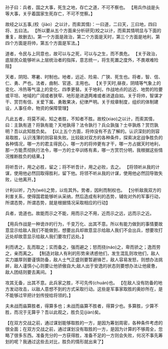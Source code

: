孙子曰：兵者，国之大事，死生之地，存亡之道，不可不察也。
【用兵作战是头等大事，关乎着国家生死存亡，不可不觉察。】

故经之以五事,(校（jiào）之以计，而索其情)：一曰道，二曰天，三曰地，四曰将、五曰法。
【所以要从五个方面来分析研究(校之以计，而索其情明显与下面的重复，故删去)。第一个方面是政治，第二个方面是天时，第三个方面是地利，第四个方面是将帅，第五个方面是军法。】

道者，令民与上同意也，故可以与之死，可以与之生，而不畏危。
【关于政治，底层民众能够听从上层统治者的指挥，意志统一，将生死置之度外，不畏艰难险阻】

天者，阴阳、寒暑、时制也。地者，远近、险易、广狭、死生也。将者，智、信、仁、勇、严也。法者，曲制、官道、主用也。
【关于天时,昼夜，阴晴等气象上的变化、冷热等气温上的变化、四季更替。关于地利，作战地点的远近、地势的险要或平坦、地域的广阔或者狭窄、地形是进退两难或者进退自如。关于将帅，智谋才干、赏罚有信、关爱下属、勇敢果决，纪律严明。关于规章制度，组织的体制建设，人事任命，物资的保障管理】

凡此五者，将莫不闻，知之者胜，不知者不胜。故校(xiao)之以计，而索其情，曰：主孰有道？将孰有能？天地孰得？法令孰行？兵众孰强？士卒孰练？赏罚孰明？吾以此知胜负矣。
【以上五个方面，将帅没有不去了解的。认识深刻的则容易取胜，认识浅薄的则容易失败。比较敌对双方的各种条件，探索决定战争胜负的各种情况，哪一方的君主得民心，哪一方的将帅更有才干，哪一方占据天时地利，那一方能贯彻执行法令，哪一方的士卒训练有素，哪一方赏罚分明，我根据这些情况推断胜负的结果。】

将听吾计，用之必胜，留之；将不听吾计，用之必败，去之。
【将领听从我的计谋，使用他必然回取得胜利，留下他。将领不听从我的计谋，使用他必然回导致失败，让他离开。】

计利以听，乃为(wéi)之势，以佐其外。势者，因利而制权也。
【分析敌我双方的利害关系，使得国君能够听从采纳，然后造成有利的态势，辅佐对外的军事行动，所谓态势，所谓态势，就是根据情况采取相应的行动】

兵者，诡道也。故能而示之不能，用而示之不用，近而示之远，远而示之近。

【用兵作战是一种诡诈的行为，千变万化、出其不意。所以有能力做到的事情要故意显示给敌人我们不能做到，想要出兵却故意显示给敌人我们不会出兵，想要攻打近处却故意显示给敌人我们要攻打远处。】

利而诱之，乱而取之；实而备之，强而避之；怒而挠(náo)之，卑而骄之；逸而劳之，亲而离之。
【制造对敌人有利的形势来诱惑他们，发生混乱则攻他们，敌人实力雄厚则要谨慎防备，敌人士气正盛则要暂避锋芒，敌人容易发怒，则想办法挑衅，敌人谨慎小心则要让他骄傲自大;敌人出于安逸的状态则要想办法让他疲惫，敌人团结则要去离间。 】

攻其无备，出其不意。此兵家之胜，不可先传(chuán)也。
【在敌人没有防备的地方发动攻击，以敌人意想不到的方式采取行动。这些是军事家取胜的奥妙所在，是不能够过早把计划传授给将领的。】

夫未战而庙算胜者，得算多也；未战而庙算不胜者，得算少也。多算胜，少算不胜，而况于无算乎？吾以此观之，胜负见(jiàn)矣。

【在双方交战之前，通过谋划能够取胜的一方，是因为筹划周密，各种条件考虑的很全面；在双方交战之前，通过谋划没有取胜的一方，是因为计算的不够周全，忽略了很多东西。准备充分的一方获得胜，准备不足的一方则会失败，何况不事先筹划的呢？我通过这些去对比，胜负的情形就出来了】
